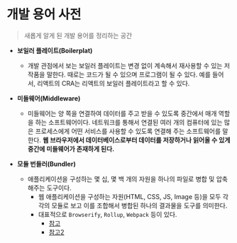 # 개발 용어 사전

> 새롭게 알게 된 개발 용어를 정리하는 공간

- **보일러 플레이트(Boilerplat)**

  - 개발 관점에서 보는 보일러 플레이트는 변경 없이 계속해서 재사용할 수 있는 저작품을 말한다. 때로는 코드가 될 수 있으며 프로그램이 될 수 있다. 예를 들어서, 리액트의 CRA는 리액트의 보일러 플레이트라고 할 수 있다.

- **미들웨어(Middleware)**

  - 미들웨어는 양 쪽을 연결하여 데이터를 주고 받을 수 있도록 중간에서 매개 역할을 하는 소프트웨어이다. 네트워크를 통해서 연결된 여러 개의 컴퓨터에 있는 많은 프로세스에게 어떤 서비스를 사용할 수 있도록 연결해 주는 소프트웨어를 말한다. **웹 브라우저에서 데이터베이스로부터 데이터를 저장하거나 읽어올 수 있게 중간에 미들웨어가 존재하게 된다.**

- **모듈 번들러(Bundler)**
  - 애플리케이션을 구성하는 몇 십, 몇 백 개의 자원을 하나의 파일로 병합 및 압축해주는 도구이다.
    - 웹 애플리케이션을 구성하는 자원(HTML, CSS, JS, Image 등)을 모두 각각의 모듈로 보고 이를 조합해서 병합된 하나의 결과물을 도구를 의미한다.
    - 대표적으로 `Browserify`, `Rollup`, `Webpack` 등이 있다.
      - [참고](https://developer-alle.tistory.com/297)
      - [참고2](https://gist.github.com/jeffminsungkim/9cd5c592dfe39a5eaae93ffcc1818cef)
